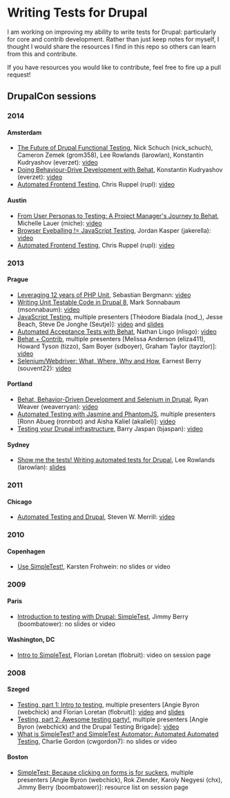 # Writing Tests for Drupal
I am working on improving my ability to write tests for Drupal: particularly for core and contrib development. Rather than just keep notes for myself, I thought I would share the resources I find in this repo so others can learn from this and contribute.

If you have resources you would like to contribute, feel free to fire up a pull request!

## DrupalCon sessions

### 2014

#### Amsterdam
- [The Future of Drupal Functional Testing](https://amsterdam2014.drupal.org/session/future-drupal-functional-testing.html), Nick Schuch (nick_schuch), Cameron Zemek (grom358), Lee Rowlands (larowlan), Konstantin Kudryashov (everzet): [video](https://www.youtube.com/watch?v=ZaBvq8YlLm0)
- [Doing Behaviour-Drive Development with Behat](https://amsterdam2014.drupal.org/session/doing-behaviour-driven-development-behat.html), Konstantin Kudryashov (everzet): [video](https://www.youtube.com/watch?v=lfW2ngf5DgE)
- [Automated Frontend Testing](https://amsterdam2014.drupal.org/session/automated-frontend-testing.html), Chris Ruppel (rupl): [video](https://www.youtube.com/watch?v=qhA6O1u97PE)

#### Austin
- [From User Personas to Testing: A Project Manager's Journey to Behat](https://austin2014.drupal.org/session/user-personas-testing-project-managers-journey-towards-behat.html), Michelle Lauer (miche): [video](https://www.youtube.com/watch?v=V7IlmMoAZf4)
- [Browser Eyeballing != JavaScript Testing](https://austin2014.drupal.org/session/browser-eyeballing-javascript-testing.html), Jordan Kasper (jakerella): [video](https://www.youtube.com/watch?v=xO2vtmrfReA)
- [Automated Frontend Testing](https://austin2014.drupal.org/session/automated-frontend-testing.html), Chris Ruppel (rupl): [video](https://www.youtube.com/watch?v=1PCdlBSKhKk)

### 2013
#### Prague
- [Leveraging 12 years of PHP Unit](https://prague2013.drupal.org/session/leveraging-12-years-phpunit.html), Sebastian Bergmann: [video](https://www.youtube.com/watch?v=AXZ1I5M6sHQ)
- [Writing Unit Testable Code in Drupal 8](https://prague2013.drupal.org/session/writing-unit-testable-code-drupal-8.html), Mark Sonnabaum (msonnabaum): [video](https://www.youtube.com/watch?v=dMxSMPNu094)
- [JavaScript Testing](https://prague2013.drupal.org/session/javascript-testing.html), multiple presenters [Théodore Biadala (nod_), Jesse Beach, Steve De Jonghe (Seutje)]: [video](https://www.youtube.com/watch?v=IrqEBNoXvR4) and [slides](https://docs.google.com/presentation/d/1ZHVbnaHxv5lCzekeFXIgUNg-N5gqX7Wn-gZhAgdTZ-c/edit)
- [Automated Acceptance Tests with Behat](https://prague2013.drupal.org/session/automated-acceptance-tests-behat.html), Nathan Lisgo (nlisgo): [video](https://www.youtube.com/watch?v=pMvW2IK8Hl0)
- [Behat + Contrib](https://prague2013.drupal.org/session/behat-contrib.html), multiple presenters [Melissa Anderson (eliza411), Howard Tyson (tizzo), Sam Boyer (sdboyer), Graham Taylor (tayzlor)]: [video](https://www.youtube.com/watch?v=2jL-cnwxqdo)
- [Selenium/Webdriver: What, Where, Why and How](https://prague2013.drupal.org/session/selenium-webdriver-what-where-why-and-how.html), Earnest Berry (souvent22): [video](https://www.youtube.com/watch?v=ZvBuX0VsDXQ)

#### Portland
- [Behat, Behavior-Driven Development and Selenium in Drupal](https://portland2013.drupal.org/session/behat-behavioral-driven-development-and-selenium-drupal.html), Ryan Weaver (weaverryan): [video](https://www.youtube.com/watch?v=b_35hrRSVog)
- [Automated Testing with Jasmine and PhantomJS](https://portland2013.drupal.org/session/automated-testing-jasmine-and-phantomjs.html), multiple presenters [Ronn Abueg (ronnbot) and Aisha Kaliel (akaliel)]: [video](https://www.youtube.com/watch?v=p5w6oNFT4ks)
- [Testing your Drupal infrastructure](https://portland2013.drupal.org/session/testing-your-drupal-infrastructure.html), Barry Jaspan (bjaspan): [video](http://youtu.be/EHztJaDrAPo)

#### Sydney
- [Show me the tests! Writing automated tests for Drupal](https://sydney2013.drupal.org/show-me-tests-writing-automated-tests-drupal), Lee Rowlands (larowlan): [slides](https://sydney2013.drupal.org/sites/default/files/slides/Drupalcon%20Sydney%20-%20Show%20me%20the%20tests!%20Writing%20Automated%20Tests%20for%20Drupal.pdf)

### 2011
#### Chicago
- [Automated Testing and Drupal](https://chicago2011.drupal.org/sessions/automated-testing-and-drupal), Steven W. Merrill: [video](https://archive.org/details/drupalconchi_day2_automated_testing_and_drupal)

### 2010
#### Copenhagen
- [Use SimpleTest!](https://cph2010.drupal.org/sessions/use-simpletest.html), Karsten Frohwein: no slides or video

### 2009
#### Paris
- [Introduction to testing with Drupal: SimpleTest](http://paris2009.drupalcon.org/session/introduction-testing-drupal-simpletest.html), Jimmy Berry (boombatower): no slides or video

#### Washington, DC
- [Intro to SimpleTest](http://dc2009.drupalcon.org/session/intro-simpletest.html), Florian Loretan (flobruit): video on session page

### 2008
#### Szeged
- [Testing, part 1: Intro to testing](http://szeged2008.drupalcon.org/program/sessions/testing-part-1-intro-testing.html), multiple presenters [Angie Byron (webchick) and Florian Loretan (flobruit)]: [video](https://archive.org/details/testing_part_1) and [slides](http://szeged2008.drupalcon.org/files/Simpletest-szeged.pdf)
- [Testing, part 2: Awesome testing party!](http://szeged2008.drupalcon.org/program/sessions/testing-part-2-awesome-testing-party.html), multiple presenters [Angie Byron (webchick) and the Drupal Testing Brigade]: [video](http://www.archive.org/details/testing_part_2)
- [What is SimpleTest? and SimpleTest Automator: Automated Automated Testing](http://szeged2008.drupalcon.org/program/sessions/what-simpletest-and-simpletest-automator-automated-automated-testing.html), Charlie Gordon (cwgordon7): no slides or video

#### Boston
- [SimpleTest: Because clicking on forms is for suckers](http://boston2008.drupalcon.org/session/simpletest-because-clicking-forms-suckers.html), multiple presenters [Angie Byron (webchick), Rok Zlender, Karoly Negyesi (chx), Jimmy Berry (boombatower)]: resource list on session page 
